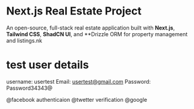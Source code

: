 # Next.js Real Estate Project
An open-source, full-stack real estate application built with **Next.js**, **Tailwind CSS**, **ShadCN UI**, and **Drizzle ORM for property management and listings.nk



# test user details
username: usertest
Email: usertest@gmail.com
Password: Password34343@

@facebook authenticaion
@twetter verification 
@google